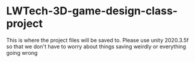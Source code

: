 # LWTech-3D-game-design-class-project
This is where the project files will be saved to. Please use unity 2020.3.5f so that we don't have to worry about things saving weirdly or everything going wrong
